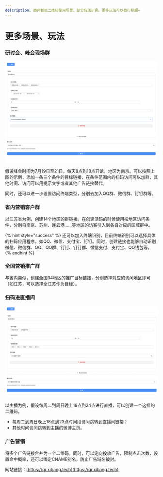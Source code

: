 ```yaml
---
description: 西邦智能二维码使用场景、部分玩法示例。更多玩法可以自行挖掘~
---
```


# 更多场景、玩法

### 研讨会、峰会现场群

![&#x4EE5;&#x5357;&#x4EAC;&#x8F6F;&#x535A;&#x4F1A;&#x4F5C;&#x4E3A;&#x793A;&#x4F8B;](../.gitbook/assets/wx20190711-114318-2x.png)

假设峰会时间为7月19日至21日，每天8点到18点开馆，地区为南京。可以按照上图的示例，添加一条三个条件的目标链接，在条件范围内的扫码访问可以加群，其他时间、访问可以用提示文字或者其他广告链接替代。

同时，还可以进一步设置访问终端类型，分别去加入QQ群、微信群、钉钉群等。

### 省内营销客户群

以江苏省为例，创建14个地区的群链接。在创建活码的时候使用按地区访问条件，分别将南京、苏州、连云港……等地区的访客引入到各自对应的区域群中。

{% hint style="success" %}
还可以加入终端识别，目前终端识别可以选择具体的扫码应用程序，如QQ、微信、支付宝、钉钉。同时，创建链接也能够自动识别微信、微信群、QQ、QQ群、钉钉、钉钉群、微信支付、支付宝、QQ钱包等。
{% endhint %}

### 全国营销推广群

与省内类似，创建全国34地区的推广目标链接，分别选择对应的访问地区即可（如江苏，可以选择全江苏作为目标）。

### 扫码进直播间

![&#x4E3B;&#x64AD;&#x5B9A;&#x5236;&#x4E8C;&#x7EF4;&#x7801;](../.gitbook/assets/wx20190711-120741-2x.png)

以主播为例，假设每周二到周日晚上18点到24点进行直播，可以创建一个这样的二维码。

* 每周二到周日晚上18点到23点时间段访问跳转到直播间链接；
* 其他时间访问跳转到主播的微博主页。

### 广告营销

将多个广告链接合并为一个二维码。同时，可以定向投放广告，限制点击次数，设置命中概率，还可以绑定CNAME别名，防止广告域名被封。



网站链接：[https://qr.xibang.tech](https://qr.xibang.tech)





